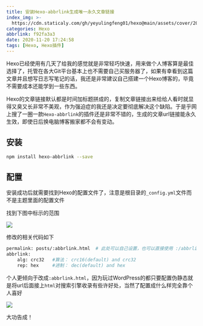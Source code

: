 ```yaml
---
title: 安装Hexo-abbrlink生成唯一永久文章链接
index_img: >-
  https://cdn.staticaly.com/gh/yeyulingfeng01/hexo@main/assets/cover/2022/20201119dd.jpg
categories: Hexo
abbrlink: f92fa3a3
date: 2020-11-20 17:24:58
tags: [Hexo, Hexo插件]
---
```


Hexo已经使用有几天了给我的感觉就是非常轻巧快速，用来做个人博客算是最佳选择了，托管在各大Git平台基本上也不需要自己买服务器了，如果有幸看到这篇文章并且想写日志写笔记的话，我还是非常建议自己搭建一个Hexo博客的，毕竟不需要成本还能学到一些东西。

Hexo的文章链接默认都是时间加标题拼成的，复制文章链接出来给给人看时就显得又臭又长非常不美观，作为强迫症的我还是决定要彻底解决这个缺陷。于是乎网上搜了一圈一款`Hexo-abbrlink`的插件还是非常不错的，生成的文章url链接能永久生效，即使日后换电脑博客搬家都不会有变动。

## 安装

```bash
npm install hexo-abbrlink --save
```

## 配置

安装成功后就需要找到Hexo的配置文件了，注意是根目录的`_config.yml`文件而不是主题里面的配置文件

找到下图中标示的范围

![](https://cdn.staticaly.com/gh/yeyulingfeng01/hexo@main/assets/cover/2022/20201120173353.png)

修改的相关代码如下

```bash
permalink: posts/:abbrlink.html  # 此处可以自己设置，也可以直接使用 :/abbrlink
abbrlink:
    alg: crc32   #算法： crc16(default) and crc32
    rep: hex     #进制： dec(default) and hex
```

个人更倾向于改成`:abbrlink.html`，因为玩过WordPress的都只要配置伪静态就是将url后面接上`html`对搜索引擎收录有些许好处，当然了配置成什么样完全靠个人喜好

![](https://cdn.staticaly.com/gh/yeyulingfeng01/hexo@main/assets/cover/2022/20201120173657.png)

大功告成！
